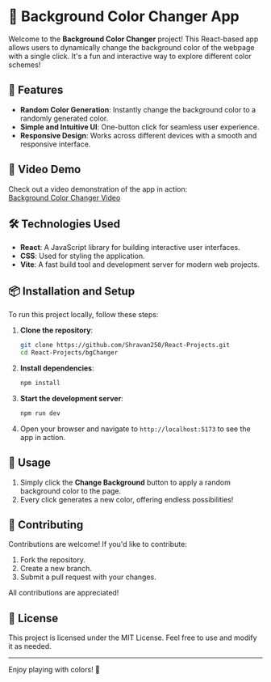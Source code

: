 # 🎨 Background Color Changer App

Welcome to the **Background Color Changer** project! This React-based app allows users to dynamically change the background color of the webpage with a single click. It's a fun and interactive way to explore different color schemes!

## 🚀 Features

- **Random Color Generation**: Instantly change the background color to a randomly generated color.
- **Simple and Intuitive UI**: One-button click for seamless user experience.
- **Responsive Design**: Works across different devices with a smooth and responsive interface.

## 🎥 Video Demo

Check out a video demonstration of the app in action:  
[Background Color Changer Video](/bgChanger/video/bgChanger.gif)

## 🛠️ Technologies Used

- **React**: A JavaScript library for building interactive user interfaces.
- **CSS**: Used for styling the application.
- **Vite**: A fast build tool and development server for modern web projects.

## 📦 Installation and Setup

To run this project locally, follow these steps:

1. **Clone the repository**:

   ```bash
   git clone https://github.com/Shravan250/React-Projects.git
   cd React-Projects/bgChanger
   ```

2. **Install dependencies**:

   ```bash
   npm install
   ```

3. **Start the development server**:

   ```bash
   npm run dev
   ```

4. Open your browser and navigate to `http://localhost:5173` to see the app in action.

## 🔄 Usage

1. Simply click the **Change Background** button to apply a random background color to the page.
2. Every click generates a new color, offering endless possibilities!

## 🤝 Contributing

Contributions are welcome! If you'd like to contribute:

1. Fork the repository.
2. Create a new branch.
3. Submit a pull request with your changes.

All contributions are appreciated!

## 📄 License

This project is licensed under the MIT License. Feel free to use and modify it as needed.

---

Enjoy playing with colors! 🎨
